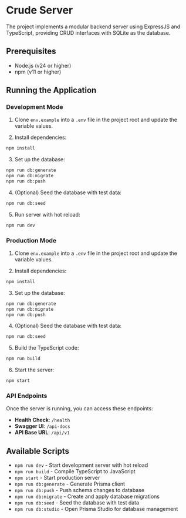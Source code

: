 # Crude Server

The project implements a modular backend server using ExpressJS and TypeScript, providing CRUD interfaces with SQLite as the database.

## Prerequisites

- Node.js (v24 or higher)
- npm (v11 or higher)

## Running the Application

### Development Mode

1. Clone `env.example` into a `.env` file in the project root and update the variable values.

2. Install dependencies:

```bash
npm install
```

3. Set up the database:

```bash
npm run db:generate
npm run db:migrate
npm run db:push
```

4. (Optional) Seed the database with test data:

```bash
npm run db:seed
```

5. Run server with hot reload:

```bash
npm run dev
```

### Production Mode

1. Clone `env.example` into a `.env` file in the project root and update the variable values.

2. Install dependencies:

```bash
npm install
```

3. Set up the database:

```bash
npm run db:generate
npm run db:migrate
npm run db:push
```

4. (Optional) Seed the database with test data:

```bash
npm run db:seed
```

5. Build the TypeScript code:

```bash
npm run build
```

6. Start the server:

```bash
npm start
```

### API Endpoints

Once the server is running, you can access these endpoints:

- **Health Check**: `/health`
- **Swagger UI**: `/api-docs`
- **API Base URL**: `/api/v1`

## Available Scripts

- `npm run dev` - Start development server with hot reload
- `npm run build` - Compile TypeScript to JavaScript
- `npm start` - Start production server
- `npm run db:generate` - Generate Prisma client
- `npm run db:push` - Push schema changes to database
- `npm run db:migrate` - Create and apply database migrations
- `npm run db:seed` - Seed the database with test data
- `npm run db:studio` - Open Prisma Studio for database management
